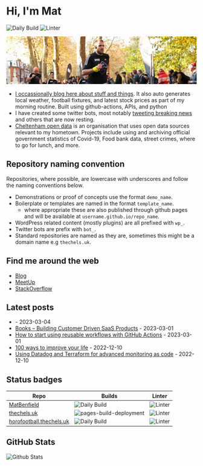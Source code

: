 # Hi, I'm Mat

![Daily Build](https://github.com/MatBenfield/MatBenfield/workflows/Daily%20Build/badge.svg) ![Linter](https://github.com/MatBenfield/MatBenfield/workflows/Linter/badge.svg)

![banner photo of Mat running in London](https://raw.githubusercontent.com/MatBenfield/MatBenfield/master/images/gh-header-image-cropped.jpg)


* [I occassionally blog here about stuff and things](https://thechels.uk). It also auto generates local weather, football fixtures, and latest stock prices as part of my morning routine. Built using github-actions, APIs, and python
* I have created some twitter bots, most notably [tweeting breaking news](https://github.com/TheChelsOrg/bot_tocfcws_news) and others that are now resting.
* [Cheltenham open data](https://cheltenham-open-data.github.io) is an organisation that uses open data sources relevant to my hometown. Projects include using and archiving official government statistics of Covid-19, Food bank data, street crimes, where to go for lunch, and more.

## Repository naming convention

Repositories, where possible, are lowercase with underscores and follow the naming conventions below.

- Demonstrations or proof of concepts use the format `demo_name`.
- Boilerplate or templates are named in the format `template_name`.
  - where appropriate these are also published through github pages and will be available at `username.github.io/repo_name`.
- WordPress related content (mostly plugins) are all prefixed with `wp_`.
- Twitter bots are prefix with `bot_`.
- Standard repositories are named as they are, sometimes this might be a domain name e.g `thechels.uk`.

## Find me around the web

- [Blog](https://thechels.uk)
- [MeetUp](https://www.meetup.com/members/197754442/)
- [StackOverflow](https://stackoverflow.com/users/894932/mat-benfield?tab=topactivity)

## Latest posts

<!-- blog starts -->
- [](https://thechels.uk/2023-03-01-fail-fast,-move-on-what-to-do-with-a-players) - 2023-03-04
- [Books – Building Customer Driven SaaS Products](https://thechels.uk/books-building-customer-driven-saas-products) - 2023-03-01
- [How to start using reusable workflows with GitHub Actions](https://thechels.uk/how-to-start-using-reusable-workflows-with-github-actions) - 2023-03-01
- [100 ways to improve your life](https://thechels.uk/100-ways-to-improve-your-life-without) - 2022-12-10
- [Using Datadog and Terraform for advanced monitoring as code](https://thechels.uk/using-datadog-and-terraform-for-advanced-monitoring-as-code) - 2022-12-10
<!-- blog ends -->

## Status badges

| Repo | Builds | Linter |
|--|--|--|
| [MatBenfield](https://github.com/MatBenfield/MatBenfield) | ![Daily Build](https://github.com/MatBenfield/MatBenfield/workflows/Daily%20Build/badge.svg) | ![Linter](https://github.com/MatBenfield/MatBenfield/workflows/Linter/badge.svg) |
| [thechels.uk](https://github.com/MatBenfield/thechels.uk) | ![pages-build-deployment](https://github.com/MatBenfield/TheChels.uk/actions/workflows/pages/pages-build-deployment/badge.svg) | ![Linter](https://github.com/MatBenfield/TheChels.uk/workflows/Linter/badge.svg) |
| [horofootball.thechels.uk](https://github.com/MatBenfield/horofootball.thechels.uk/) | ![Daily Build](https://github.com/MatBenfield/horofootball.thechels.uk/workflows/Daily%20Build/badge.svg) | ![Linter](https://github.com/MatBenfield/horofootball.thechels.uk/workflows/Linter/badge.svg) |

## GitHub Stats

![Github Stats](https://github-readme-stats.vercel.app/api?username=MatBenfield&show_icons=true)
